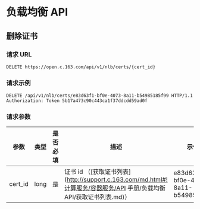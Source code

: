 #  负载均衡 API

## 删除证书

### 请求 URL

`DELETE https://open.c.163.com/api/v1/nlb/certs/{cert_id}`

### 请求示例

```http
DELETE /api/v1/nlb/certs/e83d63f1-bf0e-4073-8a11-b54985185f99 HTTP/1.1
Authorization: Token 5b17a473c90c443ca1f37ddcdd59ad0f
```

### 请求参数

|   参数  | 类型 | 是否必填 |                   描述                  |                示例值                |
|---------|------|----------|-----------------------------------------|--------------------------------------|
| cert_id | long | 是       | 证书 id （[获取证书列表](http://support.c.163.com/md.html#!计算服务/容器服务/API 手册/负载均衡 API/获取证书列表.md)） | e83d63f1-bf0e-4073-8a11-b54985185f99 |


